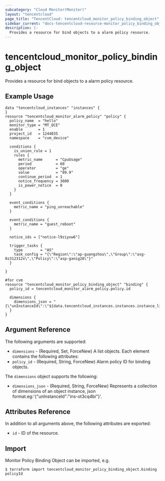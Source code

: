 ```yaml
---
subcategory: "Cloud Monitor(Monitor)"
layout: "tencentcloud"
page_title: "TencentCloud: tencentcloud_monitor_policy_binding_object"
sidebar_current: "docs-tencentcloud-resource-monitor_policy_binding_object"
description: |-
  Provides a resource for bind objects to a alarm policy resource.
---
```


# tencentcloud_monitor_policy_binding_object

Provides a resource for bind objects to a alarm policy resource.

## Example Usage

```hcl
data "tencentcloud_instances" "instances" {
}
resource "tencentcloud_monitor_alarm_policy" "policy" {
  policy_name  = "hello"
  monitor_type = "MT_QCE"
  enable       = 1
  project_id   = 1244035
  namespace    = "cvm_device"

  conditions {
    is_union_rule = 1
    rules {
      metric_name      = "CpuUsage"
      period           = 60
      operator         = "ge"
      value            = "89.9"
      continue_period  = 1
      notice_frequency = 3600
      is_power_notice  = 0
    }
  }

  event_conditions {
    metric_name = "ping_unreachable"
  }

  event_conditions {
    metric_name = "guest_reboot"
  }

  notice_ids = ["notice-l9ziyxw6"]

  trigger_tasks {
    type        = "AS"
    task_config = "{\"Region\":\"ap-guangzhou\",\"Group\":\"asg-0z312312x\",\"Policy\":\"asp-ganig28\"}"
  }

}

#for cvm
resource "tencentcloud_monitor_policy_binding_object" "binding" {
  policy_id = tencentcloud_monitor_alarm_policy.policy.id

  dimensions {
    dimensions_json = "{\"unInstanceId\":\"${data.tencentcloud_instances.instances.instance_list[0].instance_id}\"}"
  }
}
```

## Argument Reference

The following arguments are supported:

* `dimensions` - (Required, Set, ForceNew) A list objects. Each element contains the following attributes:
* `policy_id` - (Required, String, ForceNew) Alarm policy ID for binding objects.

The `dimensions` object supports the following:

* `dimensions_json` - (Required, String, ForceNew) Represents a collection of dimensions of an object instance, json format.eg:'{"unInstanceId":"ins-ot3cq4bi"}'.

## Attributes Reference

In addition to all arguments above, the following attributes are exported:

* `id` - ID of the resource.



## Import

Monitor Policy Binding Object can be imported, e.g.

```
$ terraform import tencentcloud_monitor_policy_binding_object.binding policyId
```


